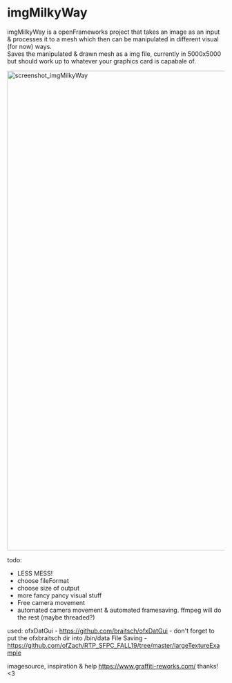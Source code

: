 # imgMilkyWay
imgMilkyWay is a openFrameworks project that takes an image as an input & processes it to a mesh which then can be manipulated in different visual (for now) ways.  
Saves the manipulated & drawn mesh as a img file, currently in 5000x5000 but should work up to whatever your graphics card is capabale of. 

<img width="1112" alt="screenshot_imgMilkyWay" src="https://user-images.githubusercontent.com/25278349/79377936-c2caa280-7f5c-11ea-80ca-b803437e0260.png">

todo:
- LESS MESS!
- choose fileFormat
- choose size of output 
- more fancy pancy visual stuff
- Free camera movement 
- automated camera movement & automated framesaving. ffmpeg will do the rest (maybe threaded?)

used:
ofxDatGui - https://github.com/braitsch/ofxDatGui - don't forget to put the ofxbraitsch dir into /bin/data
File Saving - https://github.com/ofZach/RTP_SFPC_FALL19/tree/master/largeTextureExample

imagesource, inspiration & help https://www.graffiti-reworks.com/ thanks! <3
